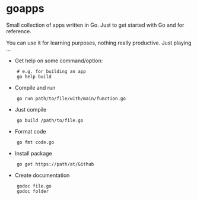# goapps

Small collection of apps written in Go.
Just to get started with Go and for reference.

You can use it for learning purposes, nothing really productive. Just playing ...

- Get help on some command/option:
```
    # e.g. for building an app
    go help build
```

- Compile and run
```
    go run path/to/file/with/main/function.go
```

- Just compile
```
    go build /path/to/file.go
```

- Format code
```
    go fmt code.go
```

- Install package
```
    go get https://path/at/Github
```

- Create documentation
```
    godoc file.go
    godoc folder
```
